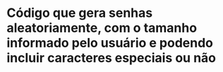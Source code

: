# Código que gera senhas aleatoriamente, com o tamanho informado pelo usuário e podendo incluir caracteres especiais ou não
